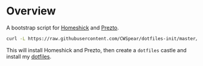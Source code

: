 Overview
========

A bootstrap script for [Homeshick](https://github.com/andsens/homeshick) and [Prezto](https://github.com/sorin-ionescu/prezto]).

```bash
curl -L https://raw.githubusercontent.com/CWSpear/dotfiles-init/master/bootstrap.sh | sh
```

This will install Homeshick and Prezto, then create a `dotfiles` castle and install my [dotfiles](https://github.com/CWSpear/dotfiles).
